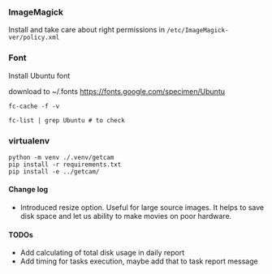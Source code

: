 ### ImageMagick

Install and take care about right permissions in `/etc/ImageMagick-ver/policy.xml`

### Font
Install Ubuntu font

download to ~/.fonts
https://fonts.google.com/specimen/Ubuntu

`fc-cache -f -v`

`fc-list | grep Ubuntu # to check`

### virtualenv
```
python -m venv ./.venv/getcam
pip install -r requirements.txt
pip install -e ../getcam/
``` 

#### Change log
* Introduced resize option. Useful for large source images. It helps to save disk space and let us ability to make movies on poor hardware.

#### TODOs
* Add calculating of total disk usage in daily report
* Add timing for tasks execution, maybe add that to task report message